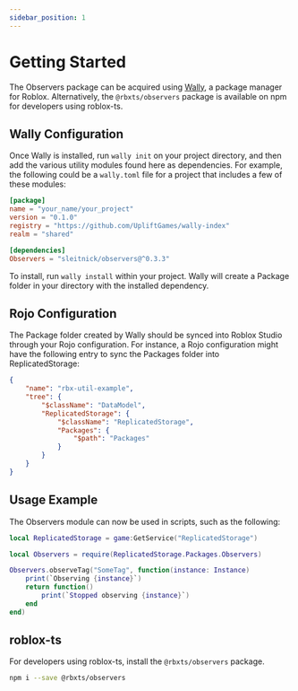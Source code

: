 ```yaml
---
sidebar_position: 1
---
```


# Getting Started

The Observers package can be acquired using [Wally](https://wally.run/), a package manager for Roblox. Alternatively, the `@rbxts/observers` package is available on npm for developers using roblox-ts.

## Wally Configuration
Once Wally is installed, run `wally init` on your project directory, and then add the various utility modules found here as dependencies. For example, the following could be a `wally.toml` file for a project that includes a few of these modules:
```toml
[package]
name = "your_name/your_project"
version = "0.1.0"
registry = "https://github.com/UpliftGames/wally-index"
realm = "shared"

[dependencies]
Observers = "sleitnick/observers@^0.3.3"
```

To install, run `wally install` within your project. Wally will create a Package folder in your directory with the installed dependency.

## Rojo Configuration
The Package folder created by Wally should be synced into Roblox Studio through your Rojo configuration. For instance, a Rojo configuration might have the following entry to sync the Packages folder into ReplicatedStorage:
```json
{
	"name": "rbx-util-example",
	"tree": {
		"$className": "DataModel",
		"ReplicatedStorage": {
			"$className": "ReplicatedStorage",
			"Packages": {
				"$path": "Packages"
			}
		}
	}
}
```

## Usage Example
The Observers module can now be used in scripts, such as the following:
```lua
local ReplicatedStorage = game:GetService("ReplicatedStorage")

local Observers = require(ReplicatedStorage.Packages.Observers)

Observers.observeTag("SomeTag", function(instance: Instance)
	print(`Observing {instance}`)
	return function()
		print(`Stopped observing {instance}`)
	end
end)
```

## roblox-ts

For developers using roblox-ts, install the `@rbxts/observers` package.

```sh
npm i --save @rbxts/observers
```
